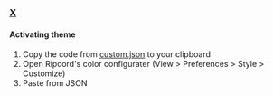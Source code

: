 ### [X](http://link-to-x.com)

#### Activating theme

1. Copy the code from [custom.json](https://raw.githubusercontent.com/dracula/dracula-ripcord/master/sample/custom.json) to your clipboard
2. Open Ripcord's color configurater (View > Preferences > Style > Customize)
3. Paste from JSON

